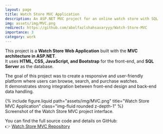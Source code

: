 ```yaml
---
layout: page
title: Watch Store MVC Application
description: An ASP.NET MVC project for an online watch store with SQL Server, HTML, CSS, JS, and Bootstrap
img: assets/img/MVC.png
redirect: https://github.com/abolfazlshahsavaryyy/Watch-Store-MVC
importance: 3
category: work
---
```


This project is a **Watch Store Web Application** built with the **MVC architecture in ASP.NET**.  
It uses **HTML, CSS, JavaScript, and Bootstrap** for the front-end, and **SQL Server** as the database.

The goal of this project was to create a responsive and user-friendly platform where users can browse, search, and purchase watches.  
It demonstrates strong integration between front-end design and back-end data handling.

<div class="row justify-content-sm-center">
    <div class="col-sm-10 mt-3 mt-md-0">
        {% include figure.liquid path="assets/img/MVC.png" title="Watch Store MVC Application" class="img-fluid rounded z-depth-1" %}
    </div>
</div>
<div class="caption">
    Screenshot of the Watch Store MVC project interface.
</div>

You can find the full source code and details on GitHub:  
👉 [Watch Store MVC Repository](https://github.com/abolfazlshahsavaryyy/Watch-Store-MVC)
